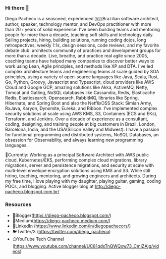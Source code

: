 ### Hi there 👋

Diego Pacheco is a seasoned, experienced 🇧🇷Brazilian software architect, author, speaker, technology mentor, and DevOps practitioner with more than 20+ years of solid experience. I've been building teams and mentoring people for more than a decade, teaching soft skills and technology daily. Selling projects, hiring, building solutions, running coding dojos, long retrospectives, weekly 1:1s, design sessions, code reviews, and my favorite debate club: architects community of practices and development groups for more than a decade. Live, breathe, and practice real agile since 2005, coaching teams have helped many companies to discover better ways to work using Lean, Agile principles, and methods like XP and DTA. I've led complex architecture teams and engineering teams at scale guided by SOA principles, using a variety of open-source languages like Java, Scala, Rust, Go, Python, Groovy, Javascript and Typescript, cloud providers like AWS Cloud and Google GCP, amazing solutions like Akka, ActiveMQ, Netty, Tomcat and Gatling, NoSQL databases like Cassandra, Redis, Elasticache Redis, Elasticsearch, Opensearch, RabbitMQ, libraries like Spring, Hibernate, and Spring Boot and also the NetflixOSS Stack: Simian Army, RxJava, Karyon, Dynomite, Eureka, and Ribbon. I’ve implemented complex security solutions at scale using AWS KMS, S3, Containers (ECS and EKs), Terraform, and Jenkins. Over a decade of experience as a consultant, coding, designing, and training people at big customers in Brazil, London, Barcelona, India, and the USA(Silicon Valley and Midwest). I have a passion for functional programming and distributed systems, NoSQL Databases, an obsession for Observability, and always learning new programming languages.

🌱Currently: Working as a principal Software Architect with AWS public cloud, Kubernetes/EKS, performing complex cloud migrations, library migrations, server and persistence migrations, and security at scale with multi-level envelope encryption solutions using KMS and S3. While still hiring, teaching, mentoring, and growing engineers and architects. During my free time, I love playing with my daughter, playing guitar, gaming, coding POCs, and blogging. Active blogger blog at http://diego-pacheco.blogspot.com.br/

### Resources
* 📝Blogger(<https://diego-pacheco.blogspot.com/>)
* 📝Medium(<https://diego-pacheco.medium.com/>)
* 🏢LinkedIn (<https://www.linkedin.com/in/diegopachecors/>)
* 🐦Twitter/X (<https://twitter.com/diego_pacheco>)
* 📺YouTube Tech Channel (<https://www.youtube.com/channel/UC81qdxTnQWQxw73_CmIZAjg/videos>)

